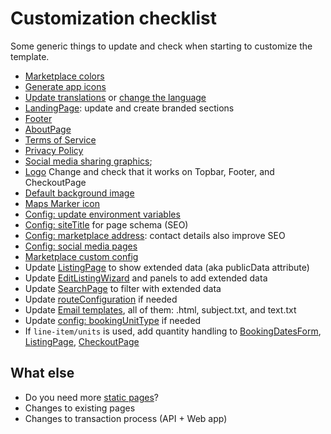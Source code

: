 # Customization checklist

Some generic things to update and check when starting to customize the template.

- [Marketplace colors](styling.md)
- [Generate app icons](icons.md)
- [Update translations](../src/translations/en.json) or [change the language](translations.md)
- [LandingPage](../src/containers/LandingPage/LandingPage.js): update and create branded sections
- [Footer](../src/components/Footer/Footer.js)
- [AboutPage](../src/containers/AboutPage/AboutPage.js)
- [Terms of Service](terms-of-service-and-privacy-policy.md#terms-of-service)
- [Privacy Policy](terms-of-service-and-privacy-policy.md#privacy-policy)
- [Social media sharing graphics](../src/components/Page/Page.js);
- [Logo](../src/components/Logo/Logo.js) Change and check that it works on Topbar, Footer, and
  CheckoutPage
- [Default background image](../src/assets/background-1440.jpg)
- [Maps Marker icon](../src/components/Map/images/marker-32x32.png)
- [Config: update environment variables](../src/config.js)
- [Config: siteTitle](../src/config.js) for page schema (SEO)
- [Config: marketplace address](../src/config.js): contact details also improve SEO
- [Config: social media pages](../src/config.js)
- [Marketplace custom config](../src/marketplace-custom-config.js)
- Update [ListingPage](../src/containers/ListingPage/ListingPage.js) to show extended data (aka
  publicData attribute)
- Update [EditListingWizard](../src/components/EditListingWizard/EditListingWizard.js) and panels to
  add extended data
- Update [SearchPage](../src/containers/SearchPage/SearchPage.js) to filter with extended data
- Update [routeConfiguration](../src/routeConfiguration.js) if needed
- Update [Email templates](../ext/default-mail-templates), all of them: .html, subject.txt, and
  text.txt
- Update [config: bookingUnitType](../src/config.js) if needed
- If `line-item/units` is used, add quantity handling to
  [BookingDatesForm](../src/forms/BookingDatesForm/BookingDatesForm.js),
  [ListingPage](../src/containers/ListingPage/ListingPage.js),
  [CheckoutPage](../src/containers/CheckoutPage/CheckoutPage.js)

## What else

- Do you need more [static pages](static-pages.md)?
- Changes to existing pages
- Changes to transaction process (API + Web app)
